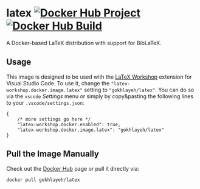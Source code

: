 # latex [![Docker Hub Project](https://img.shields.io/docker/automated/gokhlayeh/latex?label=type)](https://hub.docker.com/repository/docker/gokhlayeh/latex) [![Docker Hub Build](https://img.shields.io/docker/cloud/build/gokhlayeh/latex?label=build)](https://hub.docker.com/repository/docker/gokhlayeh/latex/builds)

A Docker-based LaTeX distribution with support for BibLaTeX.

## Usage

This image is designed to be used with the [LaTeX Workshop](https://marketplace.visualstudio.com/items?itemName=James-Yu.latex-workshop) extension for Visual Studio Code. To use it, change the `"latex-workshop.docker.image.latex"` setting to `"gokhlayeh/latex"`. You can do so via the `vscode` _Settings_ menu or simply by copy&pasting the following lines to your `.vscode/settings.json`:

```jsonc
{
    /* more settings go here */
    "latex-workshop.docker.enabled": true,
    "latex-workshop.docker.image.latex": "gokhlayeh/latex"
}
```

## Pull the Image Manually

Check out the [Docker Hub](https://hub.docker.com/r/gokhlayeh/latex) page or pull it directly via:

```sh
docker pull gokhlayeh/latex
```

